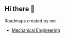 ## Hi there 👋

Roadmaps created by me 
- [Mechanical Engineering](https://roadmap.sh/r/mechanical-engineer-0yi5s)
